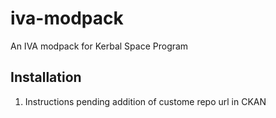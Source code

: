 # iva-modpack
An IVA modpack for Kerbal Space Program

## Installation
1. Instructions pending addition of custome repo url in CKAN
